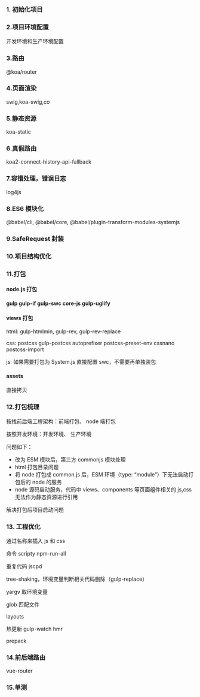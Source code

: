 ### 1\. 初始化项目

### 2.项目环境配置

开发环境和生产环境配置

### 3.路由

@koa/router

### 4.页面渲染

swig,koa-swig,co

### 5.静态资源

koa-static

### 6.真假路由

koa2-connect-history-api-fallback

### 7.容错处理，错误日志

log4js

### 8.ES6 模块化

@babel/cli, @babel/core, @babel/plugin-transform-modules-systemjs

### 9.SafeRequest 封装

### 10.项目结构优化

### 11.打包

#### node.js 打包

#### gulp **gulp-if** gulp-swc core-js gulp-uglify

#### views 打包

html: gulp-htmlmin, gulp-rev, gulp-rev-replace

css: postcss gulp-postcss autoprefixer postcss-preset-env cssnano postcss-import

js: 如果需要打包为 System.js 直接配置 swc，不需要再单独装包

#### assets

直接拷贝

### 12.打包梳理

按找前后端工程架构：前端打包、 node 端打包

按照开发环境：开发环境、 生产环境

问题如下：

- 改为 ESM 模块后，第三方 commonjs 模块处理
- html 打包目录问题
- 将 node 打包成 common.js 后，ESM 环境（type: “module”）下无法启动打包后的 node 的服务
- node 源码启动服务，代码中 views、components 等页面组件相关的 js,css 无法作为静态资源进行引用

解决打包后项目启动问题

### 13\. 工程优化

通过名称来插入 js 和 css

命令 scripty npm-run-all

重复代码 jscpd

tree-shaking，环境变量判断相关代码删除（gulp-replace）

yargv 取环境变量

glob 匹配文件

layouts

热更新 gulp-watch hmr

prepack

### 14.前后端路由

vue-router

### 15.单测
